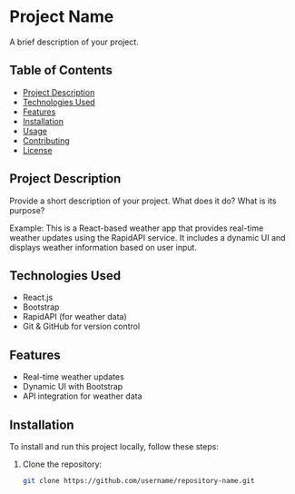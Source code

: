 # Project Name

A brief description of your project.

## Table of Contents

- [Project Description](#project-description)
- [Technologies Used](#technologies-used)
- [Features](#features)
- [Installation](#installation)
- [Usage](#usage)
- [Contributing](#contributing)
- [License](#license)

## Project Description

Provide a short description of your project. What does it do? What is its purpose?

Example:
This is a React-based weather app that provides real-time weather updates using the RapidAPI service. It includes a dynamic UI and displays weather information based on user input.

## Technologies Used

- React.js
- Bootstrap
- RapidAPI (for weather data)
- Git & GitHub for version control

## Features

- Real-time weather updates
- Dynamic UI with Bootstrap
- API integration for weather data

## Installation

To install and run this project locally, follow these steps:

1. Clone the repository:
   ```bash
   git clone https://github.com/username/repository-name.git
